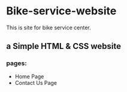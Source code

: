 # Bike-service-website
This is site for bike service center.

## a Simple HTML & CSS website

### pages: 

 * Home Page
 * Contact Us Page
